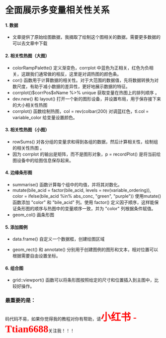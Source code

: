 # 全面展示多变量相关性关系

#### 1. 数据

- 文章提供了原始绘图数据，我摘取了绘制这个图相关的数据，需要更多数据的可以去文章中下载

#### 2. 相关性热图（大图）

- colorRampPalette() 定义渐变色，corrplot 中蓝色为正相关，红色为负相关，这跟我们通常做的相反，这里是对调热图的颜色条。
- cor() 函数用于计算数据的相关性。对于大范围的数据值，先将数据转换为对数尺度，有助于减小数据的差异性，更好地展示数据的特征。
-  corrplot()\$corrPos\$xName %>% unique 获取变量在热图上的排列顺序 。
- dev.new() 和 layout() 打开一个新的图形设备，并设置布局，用于保存接下来的大小相关性热图
- corrplot() 函数绘制热图，col = rev(colbar(200) 对调蓝红色，tl.col = variable_color 给变量设置颜色。

#### 3. 相关性热图（小图）

- rowSums() 对各分组的变量求和得到各组的数据，然后计算相关性，绘制组的相关性热图 。
- 因为 corrplot 的输出是矩阵，而不是图形对象，p = recordPlot() 是将当前绘图设备中的绘图信息保存起来。

#### 4. 边缘条形图

- summarise() 函数计算每个组中的均值，并将其对数化。
- mutate(bile_acid = factor(bile_acid, levels = rev(variable_ordering)), color = ifelse(bile_acid %in% abs_conc, "green", "purple")) 使用mutate() 函数添加 "color" 和 "bile_acid" 列。使用 factor() 定义因子顺序，这样能保证条形图的顺序与热图中的变量顺序一致，并为 "color" 列根据条件赋值。
- geom_col() 画条形图

#### 5. 添加图例

- data.frame() 自定义一个数据框，创建绘图区域

- geom_rect() 和 annotate() 分别用于创建图例的图形和文本，相对位置可以根据需要自由设置坐标。

#### 6. 组合图

- grid::viewport() 函数可以将条形图按照给定的尺寸和位置插入到主图中，比较好操作。

#### 

### 最重要的是：

码代码不易，如果你觉得我的教程对你有帮助，请<font face="微软雅黑" size=6 color=#FF0000 >**小红书 - Ttian6688**</font>关注我！！！

